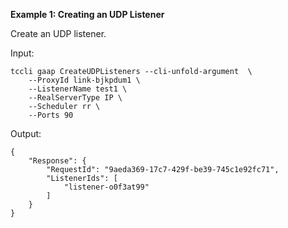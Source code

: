 **Example 1: Creating an UDP Listener**

Create an UDP listener.

Input: 

```
tccli gaap CreateUDPListeners --cli-unfold-argument  \
    --ProxyId link-bjkpdum1 \
    --ListenerName test1 \
    --RealServerType IP \
    --Scheduler rr \
    --Ports 90
```

Output: 
```
{
    "Response": {
        "RequestId": "9aeda369-17c7-429f-be39-745c1e92fc71",
        "ListenerIds": [
            "listener-o0f3at99"
        ]
    }
}
```

